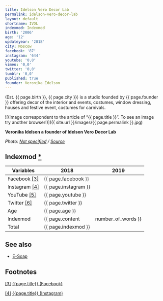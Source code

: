```yaml
---
title: Idelson Vero Decor Lab
permalink: idelson-vero-decor-lab
layout: default
shortname: IVDL
indexmod: Indexmod
birth: '2006'
age: '12'
updateyear: '2018'
city: Moscow
facebook: '87'
instagram: '644'
youtube: '0,0'
vimeo: '0,0'
twitter: '0,0'
tumblr: '0,0'
published: true
founder: Veronika Idelson
---
```


(Est. {{ page.birth }}, {{ page.city }}) is a  studio founded by {{ page.founder }} offering decor of the interior and events, costumes, window dressing, houses and festive event, costumes for carnivals.

![(Image correspondent to the article of “{{ page.title }}”. To see an image try another browser!)]({{ site.url }}/images/{{ page.permalink }}.jpg)

**Veronika Idelson a founder of Idelson Vero Decor Lab**

*Photo: [Not specified](index) / [Source](index)*

## Indexmod [*](indexmod)

|Variables|2018|2019|
|-|-|-|
|Facebook <span id="a3">[\[3\]](#f3)</span>|{{ page.facebook }}||
|Instagram <span id="a4">[\[4\]](#f4)</span>|{{ page.instagram }}||
|YouTube <span id="a5">[\[5\]](#f5)</span>|{{ page.youtube }}||
|Twitter <span id="a6">[\[6\]](#f6)</span>|{{ page.twitter }}||
|Age|{{ page.age }}||
|Indexmod|{{ page.content | number_of_words }}||
|Total|{{ page.indexmod }}||

## See also

+ [E-Soap](e-soap)

## Footnotes

[[3]](#a3) <span id="f3"></span> [{{page.title}} (Facebook)](https://www.facebook.com/pg/idelsonverolab/services/?ref=page_internal)

[[4]](#a4) <span id="f4"></span> [{{page.title}} (Instagram)](https://www.instagram.com/idelsonverolab/)
